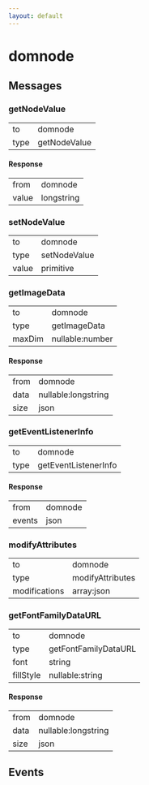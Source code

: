 ```yaml
---
layout: default
---
```


# domnode #

## Messages ##

### getNodeValue ###

<table>

<tr>
<td>to</td>
<td>domnode</td>
</tr>

<tr>
<td>type</td>
<td>getNodeValue</td>
</tr>

</table>

#### Response ####

<table>

<tr>
<td>from</td>
<td>domnode</td>
</tr>

<tr>
<td>value</td>
<td>longstring</td>
</tr>

</table>

### setNodeValue ###

<table>

<tr>
<td>to</td>
<td>domnode</td>
</tr>

<tr>
<td>type</td>
<td>setNodeValue</td>
</tr>

<tr>
<td>value</td>
<td>primitive</td>
</tr>

</table>

### getImageData ###

<table>

<tr>
<td>to</td>
<td>domnode</td>
</tr>

<tr>
<td>type</td>
<td>getImageData</td>
</tr>

<tr>
<td>maxDim</td>
<td>nullable:number</td>
</tr>

</table>

#### Response ####

<table>

<tr>
<td>from</td>
<td>domnode</td>
</tr>

<tr>
<td>data</td>
<td>nullable:longstring</td>
</tr>

<tr>
<td>size</td>
<td>json</td>
</tr>

</table>

### getEventListenerInfo ###

<table>

<tr>
<td>to</td>
<td>domnode</td>
</tr>

<tr>
<td>type</td>
<td>getEventListenerInfo</td>
</tr>

</table>

#### Response ####

<table>

<tr>
<td>from</td>
<td>domnode</td>
</tr>

<tr>
<td>events</td>
<td>json</td>
</tr>

</table>

### modifyAttributes ###

<table>

<tr>
<td>to</td>
<td>domnode</td>
</tr>

<tr>
<td>type</td>
<td>modifyAttributes</td>
</tr>

<tr>
<td>modifications</td>
<td>array:json</td>
</tr>

</table>

### getFontFamilyDataURL ###

<table>

<tr>
<td>to</td>
<td>domnode</td>
</tr>

<tr>
<td>type</td>
<td>getFontFamilyDataURL</td>
</tr>

<tr>
<td>font</td>
<td>string</td>
</tr>

<tr>
<td>fillStyle</td>
<td>nullable:string</td>
</tr>

</table>

#### Response ####

<table>

<tr>
<td>from</td>
<td>domnode</td>
</tr>

<tr>
<td>data</td>
<td>nullable:longstring</td>
</tr>

<tr>
<td>size</td>
<td>json</td>
</tr>

</table>

## Events ##
